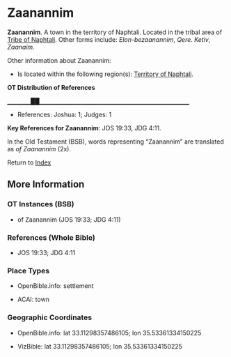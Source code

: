 # Zaanannim
**Zaanannim**. 
A town in the territory of Naphtali. 
Located in the tribal area of [Tribe of Naphtali](../../../groups/md/acai/Naphtali.md). 
Other forms include: 
*Elon-bezaanannim*, *Qere. Ketiv*, *Zaanaim*. 




Other information about Zaanannim:


* Is located within the following region(s): 
[Territory of Naphtali](TerritoryOfNaphtali.md). 


**OT Distribution of References**

▁▁▁▁▁██▁▁▁▁▁▁▁▁▁▁▁▁▁▁▁▁▁▁▁▁▁▁▁▁▁▁▁▁▁▁▁▁
* References: Joshua: 1; Judges: 1



**Key References for Zaanannim**: 
JOS 19:33, JDG 4:11. 


In the Old Testament (BSB), words representing “Zaanannim” are translated as 
*of Zaanannim* (2x). 




Return to [Index](00-Index.md)

## More Information

### OT Instances (BSB)

* of Zaanannim (JOS 19:33; JDG 4:11)



### References (Whole Bible)

* JOS 19:33; JDG 4:11


### Place Types

* OpenBible.info: settlement

* ACAI: town



### Geographic Coordinates

* OpenBible.info: lat 33.11298357486105; lon 35.53361334150225

* VizBible: lat 33.11298357486105; lon 35.53361334150225





